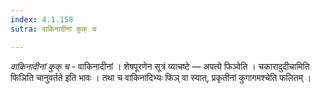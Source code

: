 ```yaml
---
index: 4.1.158
sutra: वाकिनादीनां कुक् च

---
```

_वाकिनादीनां कुक् च_ - वाकिनादीनां । शेषपूरणेन सूत्रं व्याचष्टे — अपत्ये फिञ्वेति । चकारादुदीचामिति फिञिति चानुवर्तते इति भावः । तथा च वाकिनादिभ्यः फिञ् वा स्यात्, प्रकृतीनां कुगागमश्चेति फलितम् ।